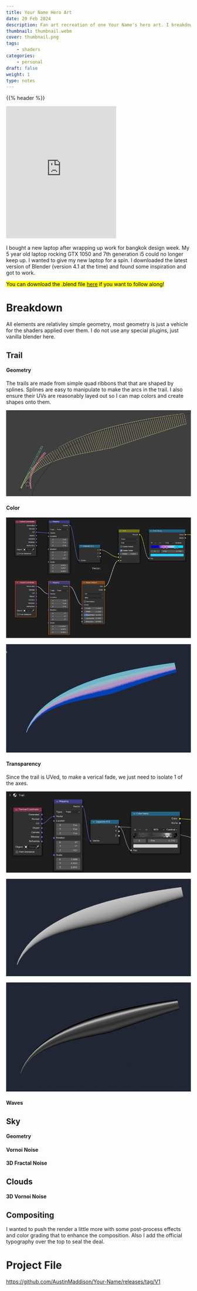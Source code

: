```yaml
---
title: Your Name Hero Art 
date: 20 Feb 2024
description: Fan art recreation of one Your Name's hero art. I breakdown procedural NPR shaders in Blender 4 to compositing in After Effects.  
thumbnail: thumbnail.webm
cover: thumbnail.png
tags:
    - shaders
categories:
    - personal
draft: false
weight: 1
type: notes
---
```


{{% header %}}

<iframe class="w-full" height="360px" src="https://www.youtube.com/embed/x5DszBeoHWU?si=E6zmq-Kp3f46g7dh" title="YouTube video player" frameborder="0" allow="accelerometer; autoplay; clipboard-write; encrypted-media; gyroscope; picture-in-picture; web-share" referrerpolicy="strict-origin-when-cross-origin" allowfullscreen></iframe>



<div class="mb-8"> </div>

I bought a new laptop after wrapping up work for bangkok design week. My 5 year old laptop rocking GTX 1050 and 7th generation i5 could no longer keep up. I wanted to give my new laptop for a spin. I downloaded the latest version of Blender (version 4.1 at the time) and found some inspiration and got to work.



<mark>You can download the .blend file [here](#project-file) if you want to follow along!</mark>

# Breakdown
All elements are relativley simple geometry, most geometry is just a vehicle for the shaders applied over them. I do not use any special plugins, just vanilla blender here.

## Trail

#### Geometry
The trails are made from simple quad ribbons that that are shaped by splines. Splines are easy to manipulate to make the arcs in the trail. I also ensure their UVs are reasonably layed out so I can map colors and create shapes onto them. 

![alt text](image-1.png)


#### Color

![alt text](image-6.png)

![alt text](image-7.png)



#### Transparency
Since the trail is UVed, to make a verical fade, we just need to isolate 1 of the axes.

![alt text](image.png)

![alt text](image-3.png)

![alt text](image-4.png)





#### Waves










## Sky

#### Geometry

#### Vornoi Noise

#### 3D Fractal Noise  

## Clouds

#### 3D Vornoi Noise



## Compositing
I wanted to push the render a little more with some post-process effects and color grading that to enhance the composition. Also I add the official typography over the top to seal the deal. 

# Project File
https://github.com/AustinMaddison/Your-Name/releases/tag/V1

